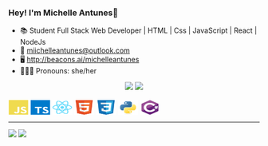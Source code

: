 ### Hey! I'm Michelle Antunes👋

- 📚 Student Full Stack Web Developer | HTML | Css | JavaScript | React | NodeJs
- 📩 miichelleantunes@outlook.com
- 🖥️ http://beacons.ai/michelleantunes
- 🙎🏻‍♀️ Pronouns: she/her


<div align="center">

  <img height="130em" src="https://github-readme-stats.vercel.app/api?username=MichelleAntunes&show_icons=true&theme=radical&include_all_commits=true&count_private=true"/>
  <img height="130em" src="https://github-readme-stats.vercel.app/api/top-langs/?username=MichelleAntunes&layout=compact&langs_count=7&theme=radical"/>
</div>
<div style="display: inline_block"><br>
  <img align="center" alt="Michelle-Js" height="30" width="40" src="https://raw.githubusercontent.com/devicons/devicon/master/icons/javascript/javascript-plain.svg">
  <img align="center" alt="Michelle-Ts" height="30" width="40" src="https://raw.githubusercontent.com/devicons/devicon/master/icons/typescript/typescript-plain.svg">
  <img align="center" alt="Michelle-React" height="30" width="40" src="https://raw.githubusercontent.com/devicons/devicon/master/icons/react/react-original.svg">
  <img align="center" alt="Michelle-HTML" height="30" width="40" src="https://raw.githubusercontent.com/devicons/devicon/master/icons/html5/html5-original.svg">
  <img align="center" alt="Michelle-CSS" height="30" width="40" src="https://raw.githubusercontent.com/devicons/devicon/master/icons/css3/css3-original.svg">
  <img align="center" alt="Michelle-Python" height="30" width="40" src="https://raw.githubusercontent.com/devicons/devicon/master/icons/python/python-original.svg">
  <img align="center" alt="Michelle-Csharp" height="30" width="40" src="https://raw.githubusercontent.com/devicons/devicon/master/icons/csharp/csharp-original.svg">
  
</div>
<hr>
<div>
<a href="https://www.linkedin.com/in/michelle-antunes-868b24156" target="_blank"><img src="https://img.shields.io/badge/-LinkedIn-%230077B5?style=for-the-badge&logo=linkedin&logoColor=white" target="_blank"></a>
<a href = "mailto:miichelleantunes@outlook.com"><img src="https://img.shields.io/badge/Gmail-D14836?style=for-the-badge&logo=gmail&logoColor=white" target="_blank"></a>
  
</div>

##

 
